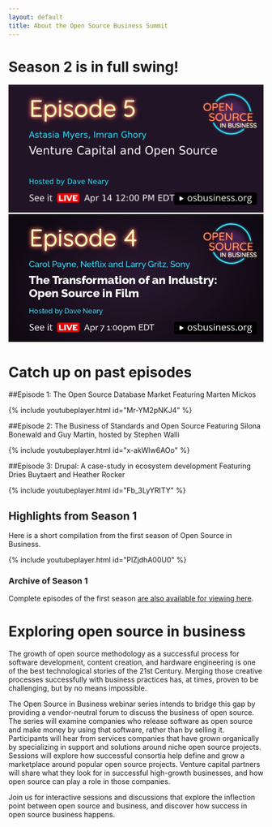 ```yaml
---
layout: default
title: About the Open Source Business Summit
---
```


<div class="grid">

<div class="col-8_md-12" markdown=1>

# Season 2 is in full swing!

<a href="https://www.crowdcast.io/e/venture-capital-and-open-source">
<img src="/assets/images/season2/venture-capital-and-open-source.png"
alt="Venture Capital and Open Source. April 14th, 12am EDT">
</a>

<a href="https://www.crowdcast.io/e/open-source-in-film">
<img src="/assets/images/season2/the-transformation-of-an-industry-open-source-in-film.jpeg" alt="The Transformation of an Industry - Open Source in Film. April 7th, 1pm EDT"></a>


# Catch up on past episodes

##Episode 1: The Open Source Database Market
Featuring Marten Mickos

{% include youtubeplayer.html id="Mr-YM2pNKJ4" %}

##Episode 2: The Business of Standards and Open Source
Featuring Silona Bonewald and Guy Martin, hosted by Stephen Walli

{% include youtubeplayer.html id="x-akWlw6AOo" %}

##Episode 3: Drupal: A case-study in ecosystem development
Featuring Dries Buytaert and Heather Rocker

{% include youtubeplayer.html id="Fb_3LyYRITY" %}

</div>

<div class="col-4_md-12" markdown=1>

## Highlights from Season 1

Here is a short compilation from the first season of Open Source in Business.

{% include youtubeplayer.html id="PlZjdhA00U0" %}

### Archive of Season 1

Complete episodes of the first season [are also available for viewing here](/season1.html).


</div>

</div>

<!--- TODO: Add YouTube links and figure out the best way to format this as a list --->

# Exploring open source in business

The growth of open source methodology as a successful process for software development, content creation, and hardware engineering is one of the best technological stories of the 21st Century. Merging those creative processes successfully with business practices has, at times, proven to be challenging, but by no means impossible.

The Open Source in Business webinar series intends to bridge this gap by providing a vendor-neutral forum to discuss the business of open source. The series will examine companies who release software as open source and make money by using that software, rather than by selling it. Participants will hear from services companies that have grown organically by specializing in support and solutions around niche open source projects. Sessions will explore how successful consortia help define and grow a marketplace around popular open source projects. Venture capital partners will share what they look for in successful high-growth businesses, and how open source can play a role in those companies.

Join us for interactive sessions and discussions that explore the inflection point between open source and business, and discover how success in open source business happens.
